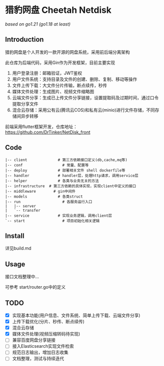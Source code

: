 # 猎豹网盘 Cheetah Netdisk

*based on go1.21 (go1.18 at least)*



## Introduction

猎豹网盘是个人开发的一款开源的网盘系统，采用前后端分离架构

此仓库为后端代码，采用Gin作为开发框架，目前主要实现

1. 用户登录注册：邮箱验证，JWT鉴权
2. 用户文件系统：支持目录及文件的创建、删除、复制、移动等操作
3. 文件上传下载：大文件分片传输，断点续传，秒传
4. 媒体文件处理：生成图片、视频文件缩略图
5. 云端文件分享：生成已上传文件分享链接，设置提取码及过期时间，通过口令提取分享文件
6. 混合云存储：采用公有云(腾讯云COS)和私有云(minio)进行文件存储，不同存储间异步转移

前端采用flutter框架开发，仓库地址：https://github.com/DrTinker/NetDisk_front



## Code

```
|-- client			    # 第三方依赖接口定义(db,cache,mq等)
|-- conf			      # 常量、配置等
|-- deploy			    # 部署相关文件 shell dockerfile等
|-- handler			    # handler层，处理http请求，调用service层
|-- helper			    # 各类与业务无关的方法
|-- infrastructure  # 第三方依赖的具体实现，实现client中定义的接口
|-- middleware		  # gin中间件
|-- models			    # 各类struct
|-- run				      # 各服务运行入口
|   |-- server
|   `-- transfer
|-- service			    # 实现业务逻辑，调用client层
`-- start			      # 项目初始化相关逻辑
```



## Install

详见build.md



## Usage

接口文档整理中...

可参考 start/router.go中的定义



## TODO

- [x] 实现基本功能(用户信息、文件系统、简单上传下载、云端文件分享)
- [x] 上传下载优化(分片、秒传、断点续传)
- [x] 混合云存储
- [x] 媒体文件处理(视频压缩转码待实现)
- [ ] 兼容百度网盘分享链接
- [ ] 接入Elasticsearch实现文件检索
- [ ] 规范日志输出，增加日志收集
- [ ] 文档整理，测试与持续迭代
